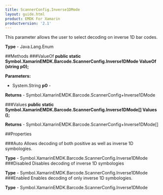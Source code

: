```yaml
---
title: ScannerConfig.Inverse1DMode
layout: guide.html 
product: EMDK For Xamarin 
productversion: '2.1' 
---
```

This parameter allows the user to select decoding on inverse 1D bar codes.

**Type** - Java.Lang.Enum

##Methods
###ValueOf
**public static Symbol.XamarinEMDK.Barcode.ScannerConfig.Inverse1DMode ValueOf (string p0);**


        

**Parameters:** 

* System.String **p0** - 
        

**Returns** - Symbol.XamarinEMDK.Barcode.ScannerConfig+Inverse1DMode

###Values
**public static Symbol.XamarinEMDK.Barcode.ScannerConfig.Inverse1DMode[] Values ();**


        


**Returns** - Symbol.XamarinEMDK.Barcode.ScannerConfig+Inverse1DMode[]

##Properties

###Auto
Allows decoding of both positive as well as inverse 1D symbologies.

**Type** - Symbol.XamarinEMDK.Barcode.ScannerConfig.Inverse1DMode
###Disabled
Disables decoding of inverse 1D symbologies

**Type** - Symbol.XamarinEMDK.Barcode.ScannerConfig.Inverse1DMode
###Enabled
Enables decoding of only inverse 1D symbologies.

**Type** - Symbol.XamarinEMDK.Barcode.ScannerConfig.Inverse1DMode


